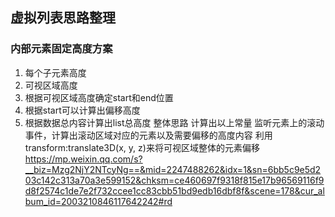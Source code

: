 ## 虚拟列表思路整理

### 内部元素固定高度方案

1. 每个子元素高度
2. 可视区域高度
3. 根据可视区域高度确定start和end位置
4. 根据start可以计算出偏移高度
5. 根据数据总内容计算出list总高度
整体思路 计算出以上常量 监听元素上的滚动事件，计算出滚动区域对应的元素以及需要偏移的高度内容 利用transform:translate3D(x, y, z)来将可视区域整体的元素偏移
https://mp.weixin.qq.com/s?__biz=Mzg2NjY2NTcyNg==&mid=2247488262&idx=1&sn=6bb5c9e5d203c142c313a70a3e599152&chksm=ce460697f9318f815e17b96569116f9d8f2574c1de7e2f732ccee1cc83cbb51bd9edb16dbf8f&scene=178&cur_album_id=2003210846117642242#rd
